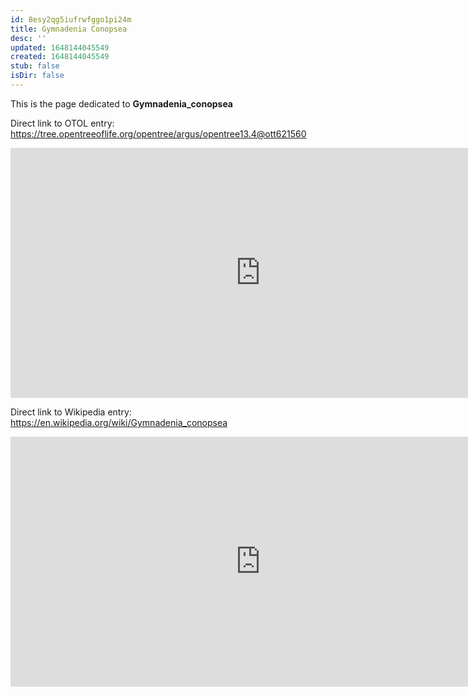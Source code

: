 ```yaml
---
id: 8esy2qg5iufrwfggo1pi24m
title: Gymnadenia Conopsea
desc: ''
updated: 1648144045549
created: 1648144045549
stub: false
isDir: false
---
```

This is the page dedicated to **Gymnadenia_conopsea**


Direct link to OTOL entry: https://tree.opentreeoflife.org/opentree/argus/opentree13.4@ott621560



<html>
    <body>
    <iframe src="https://tree.opentreeoflife.org/opentree/argus/opentree13.4@ott621560"
    width="800" height="400" frameborder="0" allowfullscreen> </iframe>
    </body>
</html>
    


Direct link to Wikipedia entry: https://en.wikipedia.org/wiki/Gymnadenia_conopsea



<html>
    <body>
    <iframe src="https://en.wikipedia.org/wiki/Gymnadenia_conopsea"
    width="800" height="400" frameborder="0" allowfullscreen> </iframe>
    </body>
</html>
    
